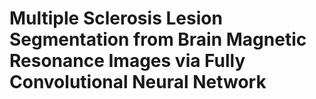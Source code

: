 # Multiple Sclerosis Lesion Segmentation from Brain Magnetic Resonance Images via Fully Convolutional Neural Network
